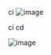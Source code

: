 ci
![image](https://github.com/pythonkid2/DevOps-Practice/assets/100591950/0aed8128-99fa-4a84-b0b4-02191914e167)

ci cd

![image](https://github.com/pythonkid2/DevOps-Practice/assets/100591950/305c8812-2af5-46d1-a7bd-5c314e8a3a35)


